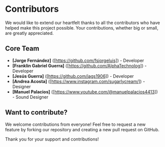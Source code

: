 # Contributors

We would like to extend our heartfelt thanks to all the contributors who have helped make this project possible. Your contributions, whether big or small, are greatly appreciated.

## Core Team

- **[Jorge Fernández]** ([https://github.com/fsjorgeluis]) - Developer
- **[Franklin Gabriel Guerra]** ([https://github.com/AlphaTechnolog]) - Developer
- **[Jesús Guerra]** ([https://github.com/jags1906]) - Developer
- **[Andrea Acosta]** ([https://www.instagram.com/sugarlycream/]) - Designer
- **[Manuel Palacios]** ([https://www.youtube.com/@manuelpalacios4413]) - Sound Designer

## Want to contribute?

We welcome contributions from everyone! Feel free to request a new feature by forking our repository and creating a new pull request on GitHub.

Thank you for your support and contributions!

